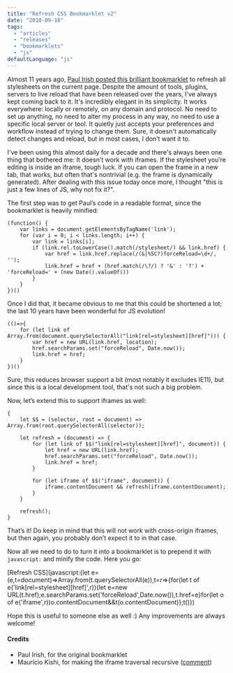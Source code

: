```yaml
---
title: "Refresh CSS Bookmarklet v2"
date: "2018-09-18"
tags:
  - "articles"
  - "releases"
  - "bookmarklets"
  - "js"
defaultLanguage: "js"
---
```


Almost 11 years ago, [Paul Irish posted this brilliant bookmarklet](https://www.paulirish.com/2008/how-to-iterate-quickly-when-debugging-css/) to refresh all stylesheets on the current page. Despite the amount of tools, plugins, servers to live reload that have been released over the years, I've always kept coming back to it. It's incredibly elegant in its simplicity. It works everywhere: locally or remotely, on any domain and protocol. No need to set up anything, no need to alter my process in any way, no need to use a specific local server or tool. It quietly just accepts your preferences and workflow instead of trying to change them. Sure, it doesn't automatically detect changes and reload, but in most cases, I don’t want it to.

I've been using this almost daily for a decade and there's always been one thing that bothered me: It doesn't work with iframes. If the stylesheet you’re editing is inside an iframe, tough luck. If you can open the frame in a new tab, that works, but often that's nontrivial (e.g. the frame is dynamically generated). After dealing with this issue today once more, I thought "this is just a few lines of JS, why not fix it?".

The first step was to get Paul’s code in a readable format, since the bookmarklet is heavily minified:

```
(function() {
	var links = document.getElementsByTagName('link');
	for (var i = 0; i < links.length; i++) {
		var link = links[i];
		if (link.rel.toLowerCase().match(/stylesheet/) && link.href) {
			var href = link.href.replace(/(&|%5C?)forceReload=\d+/, '');
			link.href = href + (href.match(/\?/) ? '&' : '?') + 'forceReload=' + (new Date().valueOf())
		}
	}
})()
```

Once I did that, it became obvious to me that this could be shortened a lot; the last 10 years have been wonderful for JS evolution!

```
(()=>{
	for (let link of Array.from(document.querySelectorAll("link[rel=stylesheet][href]"))) {
		var href = new URL(link.href, location);
		href.searchParams.set("forceReload", Date.now());
		link.href = href;
	}
})()
```

Sure, this reduces browser support a bit (most notably it excludes IE11), but since this is a local development tool, that's not such a big problem.

Now, let’s extend this to support iframes as well:

```
{
	let $$ = (selector, root = document) => Array.from(root.querySelectorAll(selector));

	let refresh = (document) => {
		for (let link of $$("link[rel=stylesheet][href]", document)) {
			let href = new URL(link.href);
			href.searchParams.set("forceReload", Date.now());
			link.href = href;
		}

		for (let iframe of $$("iframe", document)) {
			iframe.contentDocument && refresh(iframe.contentDocument);
		}
	}

	refresh();
}
```

That’s it! Do keep in mind that this will not work with cross-origin iframes, but then again, you probably don’t expect it to in that case.

Now all we need to do to turn it into a bookmarklet is to prepend it with `javascript:` and minify the code. Here you go:

[Refresh CSS](javascript:{let e=(e,t=document)=>Array.from(t.querySelectorAll(e)),t=r=>{for(let t of e('link[rel=stylesheet][href]',r)){let e=new URL(t.href);e.searchParams.set('forceReload',Date.now()),t.href=e}for(let o of e('iframe',r))o.contentDocument&&t(o.contentDocument)};t()})

Hope this is useful to someone else as well :) Any improvements are always welcome!

#### Credits

- Paul Irish, for the original bookmarklet
- Maurício Kishi, for making the iframe traversal recursive ([comment](http://lea.verou.me/2018/09/refresh-css-bookmarklet-v2/#comment-4102700684))
